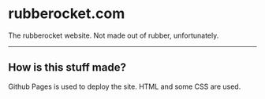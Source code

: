 <h1>rubberocket.com</h1>
The rubberocket website. Not made out of rubber, unfortunately.
<br>
<hr>
<h2>How is this stuff made?</h2>
Github Pages is used to deploy the site. HTML and some CSS are used.
